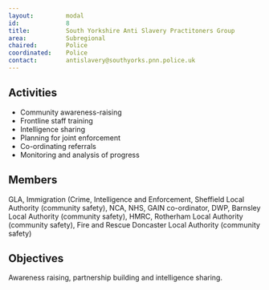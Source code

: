 ```yaml
---
layout: 		modal
id: 			8
title: 			South Yorkshire Anti Slavery Practitoners Group
area: 			Subregional
chaired: 		Police
coordinated:	Police
contact:		antislavery@southyorks.pnn.police.uk
---
```


Activities
----------

* Community awareness-raising
* Frontline staff training
* Intelligence sharing
* Planning for joint enforcement
* Co-ordinating referrals
* Monitoring and analysis of progress

Members
-------

GLA, Immigration (Crime, Intelligence and Enforcement, Sheffield Local Authority (community safety), NCA, NHS, GAIN co-ordinator, DWP, Barnsley Local Authority (community safety), HMRC, Rotherham Local Authority (community safety), Fire and Rescue Doncaster Local Authority (community safety)

Objectives
----------

Awareness raising, partnership building and intelligence sharing.